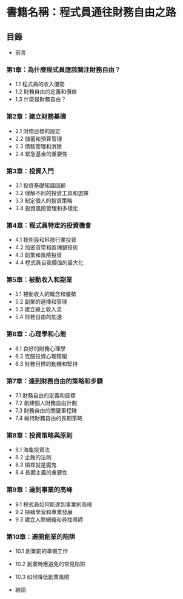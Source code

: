 # 書籍名稱：程式員通往財務自由之路

## 目錄

- 前言

### 第1章：為什麼程式員應該關注財務自由？
   - 1.1 程式員的收入優勢
   - 1.2 財務自由的定義和價值
   - 1.3 什麼是財務自由？

### 第2章：建立財務基礎
   - 2.1 財務目標的設定
   - 2.2 儲蓄和預算管理
   - 2.3 債務管理和消除
   - 2.4 緊急基金的重要性

### 第3章：投資入門
   - 3.1 投資基礎知識回顧
   - 3.2 理解不同的投資工具和選擇
   - 3.3 制定個人的投資策略
   - 3.4 投資風險管理和多樣化

### 第4章：程式員特定的投資機會
   - 4.1 技術股和科技行業投資
   - 4.2 加密貨幣和區塊鏈技術
   - 4.3 創業和風險投資
   - 4.4 程式員自我價值的最大化

### 第5章：被動收入和副業
   - 5.1 被動收入的概念和優勢
   - 5.2 副業的選擇和管理
   - 5.3 建立線上收入流
   - 5.4 財務自由的加速

### 第6章：心理學和心態
   - 6.1 良好的財務心理學
   - 6.2 克服投資心理障礙
   - 6.3 財務目標的動機和堅持

### 第7章：達到財務自由的策略和步驟
   - 7.1 財務自由的定義和目標
   - 7.2 創建個人財務自由計劃
   - 7.3 財務自由的關鍵里程碑
   - 7.4 維持財務自由的長期策略

### 第8章：投資策略與原則
   - 8.1 海龜投資法
   - 8.2 止蝕的法則
   - 8.3 槓桿就是魔鬼
   - 8.4 長期主義的重要性

### 第9章：達到事業的高峰
   - 9.1 程式員如何能達到事業的高峰
   - 9.2 持續學習和專業發展
   - 9.3 建立人際網絡和尋找導師

### 第10章：避開創業的陷阱
   - 10.1 創業前的準備工作
   - 10.2 創業時應避免的常見陷阱
   - 10.3 如何降低創業風險

- 結語
